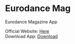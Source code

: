 # Eurodance Mag
Eurodance Magazine App

Official Website: <a href="http://bit.ly/eurodancemagazine
">Here</a><br>
Download App: <a href="http://bit.ly/eurodanceapp
">Download</a>
